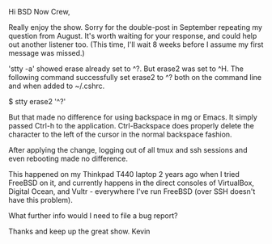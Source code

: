 Hi BSD Now Crew,

Really enjoy the show. Sorry for the double-post in September repeating my question from August. It's worth waiting for your response, and could help out another listener too. (This time, I'll wait 8 weeks before I assume my first message was missed.)

'stty -a' showed erase already set to ^?. But erase2 was set to ^H. The following command successfully set erase2 to ^? both on the command line and when added to ~/.cshrc.

$ stty erase2 '^?'

But that made no difference for using backspace in mg or Emacs. It simply passed Ctrl-h to the application. Ctrl-Backspace does properly delete the character to the left of the cursor in the normal backspace fashion.

After applying the change, logging out of all tmux and ssh sessions and even rebooting made no difference.

This happened on my Thinkpad T440 laptop 2 years ago when I tried FreeBSD on it, and currently happens in the direct consoles of VirtualBox, Digital Ocean, and Vultr - everywhere I've run FreeBSD (over SSH doesn't have this problem).

What further info would I need to file a bug report?

Thanks and keep up the great show.
Kevin 
